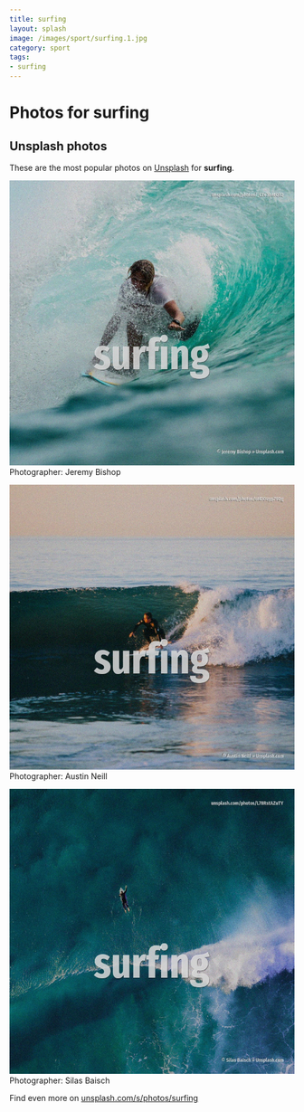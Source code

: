 ```yaml
---
title: surfing
layout: splash
image: /images/sport/surfing.1.jpg
category: sport
tags:
- surfing
---
```

# Photos for surfing
 
## Unsplash photos
These are the most popular photos on [Unsplash](https://unsplash.com) for **surfing**.
 
![surfing](/images/sport/surfing.1.jpg)
Photographer:  Jeremy Bishop
 
![surfing](/images/sport/surfing.2.jpg)
Photographer:  Austin Neill
 
![surfing](/images/sport/surfing.3.jpg)
Photographer:  Silas Baisch
 
Find even more on [unsplash.com/s/photos/surfing](https://unsplash.com/s/photos/surfing)
 

